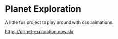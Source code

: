 # Planet Exploration

A little fun project to play around with css animations.

https://planet-exploration.now.sh/